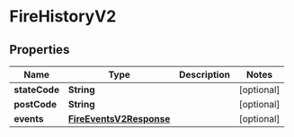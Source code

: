 

# FireHistoryV2


## Properties

Name | Type | Description | Notes
------------ | ------------- | ------------- | -------------
**stateCode** | **String** |  |  [optional]
**postCode** | **String** |  |  [optional]
**events** | [**FireEventsV2Response**](FireEventsV2Response.md) |  |  [optional]



